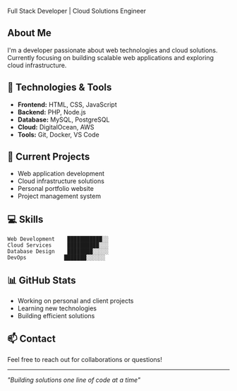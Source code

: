Full Stack Developer | Cloud Solutions Engineer

## About Me
I'm a developer passionate about web technologies and cloud solutions. Currently focusing on building scalable web applications and exploring cloud infrastructure.

## 🔧 Technologies & Tools
- **Frontend:** HTML, CSS, JavaScript
- **Backend:** PHP, Node.js
- **Database:** MySQL, PostgreSQL
- **Cloud:** DigitalOcean, AWS
- **Tools:** Git, Docker, VS Code

## 🌱 Current Projects
- Web application development
- Cloud infrastructure solutions
- Personal portfolio website
- Project management system

## 💻 Skills
```text
Web Development    ███████████░░   
Cloud Services     ██████████░░░   
Database Design    ████████░░░░░  
DevOps            ███████░░░░░░   
```

## 📊 GitHub Stats
- Working on personal and client projects
- Learning new technologies
- Building efficient solutions

## 📫 Contact
Feel free to reach out for collaborations or questions!

---
*"Building solutions one line of code at a time"*
